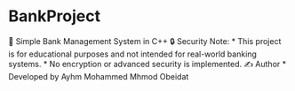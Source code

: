 # BankProject
🏦 Simple Bank Management System in C++ 🔒 Security Note:  * This project is for educational purposes and not intended for real-world banking systems. * No encryption or advanced security is implemented.  ✍️ Author  * Developed by Ayhm Mohammed Mhmod Obeidat
